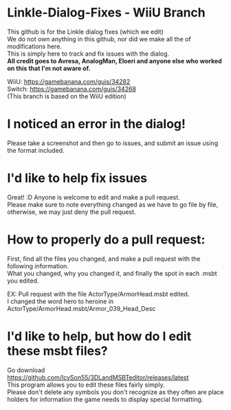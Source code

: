 # Linkle-Dialog-Fixes - WiiU Branch
This github is for the Linkle dialog fixes (which we edit)<br>
We do not own anything in this github, nor did we make all the of modifications here.<br>
This is simply here to track and fix issues with the dialog.<br>
**All credit goes to Avresa, AnalogMan, Eloeri and anyone else who worked on this that I'm not aware of.**<br>

WiiU: https://gamebanana.com/guis/34282<br>
Switch: https://gamebanana.com/guis/34268<br>
(This branch is based on the WiiU edition)<br>

# I noticed an error in the dialog!
Please take a screenshot and then go to issues, and submit an issue using the format included.<br>

# I'd like to help fix issues
Great! :D Anyone is welcome to edit and make a pull request.<br>
Please make sure to note everything changed as we have to go file by file, otherwise, we may just deny the pull request.<br>

# How to properly do a pull request:
First, find all the files you changed, and make a pull request with the following information.<br>
What you changed, why you changed it, and finally the spot in each .msbt you edited.<br>

EX: 
Pull request with the file ActorType/ArmorHead.msbt edited.<br>
I changed the word hero to heroine in ActorType/ArmorHead.msbt/Armor_039_Head_Desc<br>


# I'd like to help, but how do I edit these msbt files?
Go download https://github.com/IcySon55/3DLandMSBTeditor/releases/latest<br>
This program allows you to edit these files fairly simply.<br>
Please don't delete any symbols you don't recognize as they often are place holders for information the game needs to display special formatting.<br>
